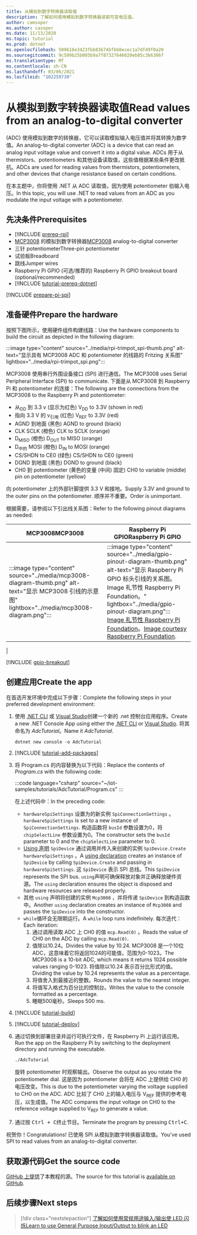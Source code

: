 ```yaml
---
title: 从模拟到数字转换器读取值
description: 了解如何使用模拟到数字转换器读取可变电压值。
author: camsoper
ms.author: casoper
ms.date: 11/13/2020
ms.topic: tutorial
ms.prod: dotnet
ms.openlocfilehash: 509616e3423fbb83b74bfbb8ecec1a7df49f0a20
ms.sourcegitcommit: 9c589b25b005b9a7f87327646020eb85c3b6306f
ms.translationtype: MT
ms.contentlocale: zh-CN
ms.lasthandoff: 03/06/2021
ms.locfileid: "102259730"
---
```

<!--markdownlint-disable DOCSMD011 -->
# <a name="read-values-from-an-analog-to-digital-converter"></a><span data-ttu-id="e8f81-103">从模拟到数字转换器读取值</span><span class="sxs-lookup"><span data-stu-id="e8f81-103">Read values from an analog-to-digital converter</span></span>

<span data-ttu-id="e8f81-104"> (ADC) 使用模拟到数字的转换器，它可以读取模拟输入电压值并将其转换为数字值。</span><span class="sxs-lookup"><span data-stu-id="e8f81-104">An analog-to-digital converter (ADC) is a device that can read an analog input voltage value and convert it into a digital value.</span></span> <span data-ttu-id="e8f81-105">ADCs 用于从 thermistors、potentiometers 和其他设备读取值，这些值根据某些条件更改抵抗。</span><span class="sxs-lookup"><span data-stu-id="e8f81-105">ADCs are used for reading values from thermistors, potentiometers, and other devices that change resistance based on certain conditions.</span></span>

<span data-ttu-id="e8f81-106">在本主题中，你将使用 .NET 从 ADC 读取值，因为使用 potentiometer 伯输入电压。</span><span class="sxs-lookup"><span data-stu-id="e8f81-106">In this topic, you will use .NET to read values from an ADC as you modulate the input voltage with a potentiometer.</span></span>

## <a name="prerequisites"></a><span data-ttu-id="e8f81-107">先决条件</span><span class="sxs-lookup"><span data-stu-id="e8f81-107">Prerequisites</span></span>

- [!INCLUDE [prereq-rpi](../includes/prereq-rpi.md)]
- <span data-ttu-id="e8f81-108">[MCP3008](https://www.microchip.com/wwwproducts/MCP3008) 的模拟到数字转换器</span><span class="sxs-lookup"><span data-stu-id="e8f81-108">[MCP3008](https://www.microchip.com/wwwproducts/MCP3008) analog-to-digital converter</span></span>
- <span data-ttu-id="e8f81-109">三针 potentiometer</span><span class="sxs-lookup"><span data-stu-id="e8f81-109">Three-pin potentiometer</span></span>
- <span data-ttu-id="e8f81-110">试验板</span><span class="sxs-lookup"><span data-stu-id="e8f81-110">Breadboard</span></span>
- <span data-ttu-id="e8f81-111">跳线</span><span class="sxs-lookup"><span data-stu-id="e8f81-111">Jumper wires</span></span>
- <span data-ttu-id="e8f81-112">Raspberry Pi GPIO (可选/推荐的) </span><span class="sxs-lookup"><span data-stu-id="e8f81-112">Raspberry Pi GPIO breakout board (optional/recommended)</span></span>
- [!INCLUDE [tutorial-prereq-dotnet](../includes/tutorial-prereq-dotnet.md)]

[!INCLUDE [prepare-pi-spi](../includes/prepare-pi-spi.md)]

## <a name="prepare-the-hardware"></a><span data-ttu-id="e8f81-113">准备硬件</span><span class="sxs-lookup"><span data-stu-id="e8f81-113">Prepare the hardware</span></span>

<span data-ttu-id="e8f81-114">按照下图所示，使用硬件组件构建线路：</span><span class="sxs-lookup"><span data-stu-id="e8f81-114">Use the hardware components to build the circuit as depicted in the following diagram:</span></span>

:::image type="content" source="../media/rpi-trimpot_spi-thumb.png" alt-text="显示具有 MCP3008 ADC 和 potentiometer 的线路的 Fritzing 关系图" lightbox="../media/rpi-trimpot_spi.png":::

<span data-ttu-id="e8f81-116">MCP3008 使用串行外围设备接口 (SPI) 进行通信。</span><span class="sxs-lookup"><span data-stu-id="e8f81-116">The MCP3008 uses Serial Peripheral Interface (SPI) to communicate.</span></span> <span data-ttu-id="e8f81-117">下面是从 MCP3008 到 Raspberry Pi 和 potentiometer 的连接：</span><span class="sxs-lookup"><span data-stu-id="e8f81-117">The following are the connections from the MCP3008 to the Raspberry Pi and potentiometer:</span></span>

- <span data-ttu-id="e8f81-118">从<sub>DD</sub> 到 3.3 v (显示为红色) </span><span class="sxs-lookup"><span data-stu-id="e8f81-118">V<sub>DD</sub> to 3.3V (shown in red)</span></span>
- <span data-ttu-id="e8f81-119">指向 3.3 V 的 v<sub>引用</sub> (红色) </span><span class="sxs-lookup"><span data-stu-id="e8f81-119">V<sub>REF</sub> to 3.3V (red)</span></span>
- <span data-ttu-id="e8f81-120">AGND 到地面 (黑色) </span><span class="sxs-lookup"><span data-stu-id="e8f81-120">AGND to ground (black)</span></span>
- <span data-ttu-id="e8f81-121">CLK SCLK (橙色) </span><span class="sxs-lookup"><span data-stu-id="e8f81-121">CLK to SCLK (orange)</span></span>
- <span data-ttu-id="e8f81-122">D<sub>MISO</sub> (橙色) </span><span class="sxs-lookup"><span data-stu-id="e8f81-122">D<sub>OUT</sub> to MISO (orange)</span></span>
- <span data-ttu-id="e8f81-123">D<sub>中的</sub> MOSI (橙色) </span><span class="sxs-lookup"><span data-stu-id="e8f81-123">D<sub>IN</sub> to MOSI (orange)</span></span>
- <span data-ttu-id="e8f81-124">CS/SHDN to CE0 (绿色) </span><span class="sxs-lookup"><span data-stu-id="e8f81-124">CS/SHDN to CE0 (green)</span></span>
- <span data-ttu-id="e8f81-125">DGND 到地面 (黑色) </span><span class="sxs-lookup"><span data-stu-id="e8f81-125">DGND to ground (black)</span></span>
- <span data-ttu-id="e8f81-126">CH0 到 potentiometer (黄色的变量 (中间) 固定) </span><span class="sxs-lookup"><span data-stu-id="e8f81-126">CH0 to variable (middle) pin on potentiometer (yellow)</span></span>

<span data-ttu-id="e8f81-127">向 potentiometer 上的外部针脚提供 3.3 V 和接地。</span><span class="sxs-lookup"><span data-stu-id="e8f81-127">Supply 3.3V and ground to the outer pins on the potentiometer.</span></span> <span data-ttu-id="e8f81-128">顺序并不重要。</span><span class="sxs-lookup"><span data-stu-id="e8f81-128">Order is unimportant.</span></span>

<span data-ttu-id="e8f81-129">根据需要，请参阅以下引出线关系图：</span><span class="sxs-lookup"><span data-stu-id="e8f81-129">Refer to the following pinout diagrams as needed:</span></span>

| <span data-ttu-id="e8f81-130">MCP3008</span><span class="sxs-lookup"><span data-stu-id="e8f81-130">MCP3008</span></span>  | <span data-ttu-id="e8f81-131">Raspberry Pi GPIO</span><span class="sxs-lookup"><span data-stu-id="e8f81-131">Raspberry Pi GPIO</span></span> |
|----------|-------------------|
| :::image type="content" source="../media/mcp3008-diagram-thumb.png" alt-text="显示 MCP3008 引线的示意图" lightbox="../media/mcp3008-diagram.png"::: | :::image type="content" source="../media/gpio-pinout-diagram-thumb.png" alt-text="显示 Raspberry Pi GPIO 标头引线的关系图。Image 礼节性 Raspberry Pi Foundation。" lightbox="../media/gpio-pinout-diagram.png":::<br /><span data-ttu-id="e8f81-134">[Image 礼节性 Raspberry Pi Foundation](https://www.raspberrypi.org/documentation/usage/gpio/)。</span><span class="sxs-lookup"><span data-stu-id="e8f81-134">[Image courtesy Raspberry Pi Foundation](https://www.raspberrypi.org/documentation/usage/gpio/).</span></span>
 |

[!INCLUDE [gpio-breakout](../includes/gpio-breakout.md)]

## <a name="create-the-app"></a><span data-ttu-id="e8f81-135">创建应用</span><span class="sxs-lookup"><span data-stu-id="e8f81-135">Create the app</span></span>

<span data-ttu-id="e8f81-136">在首选开发环境中完成以下步骤：</span><span class="sxs-lookup"><span data-stu-id="e8f81-136">Complete the following steps in your preferred development environment:</span></span>

1. <span data-ttu-id="e8f81-137">使用 [.NET CLI](../../core/tools/dotnet-new.md) 或 [Visual Studio](../../core/tutorials/with-visual-studio.md)创建一个新的 .net 控制台应用程序。</span><span class="sxs-lookup"><span data-stu-id="e8f81-137">Create a new .NET Console App using either the [.NET CLI](../../core/tools/dotnet-new.md) or [Visual Studio](../../core/tutorials/with-visual-studio.md).</span></span> <span data-ttu-id="e8f81-138">将其命名为 *AdcTutorial*。</span><span class="sxs-lookup"><span data-stu-id="e8f81-138">Name it *AdcTutorial*.</span></span>

    ```dotnetcli
    dotnet new console -o AdcTutorial
    ```

1. [!INCLUDE [tutorial-add-packages](../includes/tutorial-add-packages.md)]
1. <span data-ttu-id="e8f81-139">将 Program.cs 的内容替换为以下代码：</span><span class="sxs-lookup"><span data-stu-id="e8f81-139">Replace the contents of *Program.cs* with the following code:</span></span>

    :::code language="csharp" source="~/iot-samples/tutorials/AdcTutorial/Program.cs" :::

    <span data-ttu-id="e8f81-140">在上述代码中：</span><span class="sxs-lookup"><span data-stu-id="e8f81-140">In the preceding code:</span></span>

    - <span data-ttu-id="e8f81-141">`hardwareSpiSettings` 设置为的新实例 `SpiConnectionSettings` 。</span><span class="sxs-lookup"><span data-stu-id="e8f81-141">`hardwareSpiSettings` is set to a new instance of `SpiConnectionSettings`.</span></span> <span data-ttu-id="e8f81-142">构造函数将 `busId` 参数设置为0，将 `chipSelectLine` 参数设置为0。</span><span class="sxs-lookup"><span data-stu-id="e8f81-142">The constructor sets the `busId` parameter to 0 and the `chipSelectLine` parameter to 0.</span></span>
    - <span data-ttu-id="e8f81-143">[Using 声明](../../csharp/whats-new/csharp-8.md#using-declarations) `SpiDevice` 通过调用并传入来创建的实例 `SpiDevice.Create` `hardwareSpiSettings` 。</span><span class="sxs-lookup"><span data-stu-id="e8f81-143">A [using declaration](../../csharp/whats-new/csharp-8.md#using-declarations) creates an instance of `SpiDevice` by calling `SpiDevice.Create` and passing in `hardwareSpiSettings`.</span></span> <span data-ttu-id="e8f81-144">这 `SpiDevice` 表示 SPI 总线。</span><span class="sxs-lookup"><span data-stu-id="e8f81-144">This `SpiDevice` represents the SPI bus.</span></span> <span data-ttu-id="e8f81-145">`using`声明可确保释放对象并正确释放硬件资源。</span><span class="sxs-lookup"><span data-stu-id="e8f81-145">The `using` declaration ensures the object is disposed and hardware resources are released properly.</span></span>
    - <span data-ttu-id="e8f81-146">其他 `using` 声明将创建的实例 `Mcp3008` ，并将传递 `SpiDevice` 到构造函数中。</span><span class="sxs-lookup"><span data-stu-id="e8f81-146">Another `using` declaration creates an instance of `Mcp3008` and passes the `SpiDevice` into the constructor.</span></span>
    - <span data-ttu-id="e8f81-147">`while`循环会无限期运行。</span><span class="sxs-lookup"><span data-stu-id="e8f81-147">A `while` loop runs indefinitely.</span></span> <span data-ttu-id="e8f81-148">每次迭代：</span><span class="sxs-lookup"><span data-stu-id="e8f81-148">Each iteration:</span></span>
        1. <span data-ttu-id="e8f81-149">通过调用读取 ADC 上 CH0 的值 `mcp.Read(0)` 。</span><span class="sxs-lookup"><span data-stu-id="e8f81-149">Reads the value of CH0 on the ADC by calling `mcp.Read(0)`.</span></span>
        1. <span data-ttu-id="e8f81-150">值除以10.24。</span><span class="sxs-lookup"><span data-stu-id="e8f81-150">Divides the value by 10.24.</span></span> <span data-ttu-id="e8f81-151">MCP3008 是一个10位 ADC，这意味着它将返回1024的可能值，范围为0-1023。</span><span class="sxs-lookup"><span data-stu-id="e8f81-151">The MCP3008 is a 10-bit ADC, which means it returns 1024 possible values ranging 0-1023.</span></span> <span data-ttu-id="e8f81-152">将值除以10.24 表示百分比形式的值。</span><span class="sxs-lookup"><span data-stu-id="e8f81-152">Dividing the value by 10.24 represents the value as a percentage.</span></span>
        1. <span data-ttu-id="e8f81-153">将值舍入到最接近的整数。</span><span class="sxs-lookup"><span data-stu-id="e8f81-153">Rounds the value to the nearest integer.</span></span>
        1. <span data-ttu-id="e8f81-154">将值写入格式为百分比的控制台。</span><span class="sxs-lookup"><span data-stu-id="e8f81-154">Writes the value to the console formatted as a percentage.</span></span>
        1. <span data-ttu-id="e8f81-155">睡眠500毫秒。</span><span class="sxs-lookup"><span data-stu-id="e8f81-155">Sleeps 500 ms.</span></span>

1. [!INCLUDE [tutorial-build](../includes/tutorial-build.md)]
1. [!INCLUDE [tutorial-deploy](../includes/tutorial-deploy.md)]
1. <span data-ttu-id="e8f81-156">通过切换到部署目录并运行可执行文件，在 Raspberry Pi 上运行该应用。</span><span class="sxs-lookup"><span data-stu-id="e8f81-156">Run the app on the Raspberry Pi by switching to the deployment directory and running the executable.</span></span>

    ```bash
    ./AdcTutorial
    ```

    <span data-ttu-id="e8f81-157">旋转 potentiometer 时观察输出。</span><span class="sxs-lookup"><span data-stu-id="e8f81-157">Observe the output as you rotate the potentiometer dial.</span></span> <span data-ttu-id="e8f81-158">这是因为 potentiometer 会将在 ADC 上提供给 CH0 的电压改变。</span><span class="sxs-lookup"><span data-stu-id="e8f81-158">This is due to the potentiometer varying the voltage supplied to CH0 on the ADC.</span></span> <span data-ttu-id="e8f81-159">ADC 比较了 CH0 上的输入电压与 V<sub>REF</sub> 提供的参考电压，以生成值。</span><span class="sxs-lookup"><span data-stu-id="e8f81-159">The ADC compares the input voltage on CH0 to the reference voltage supplied to V<sub>REF</sub> to generate a value.</span></span>

1. <span data-ttu-id="e8f81-160">通过按 <kbd>Ctrl + C</kbd>终止节目。</span><span class="sxs-lookup"><span data-stu-id="e8f81-160">Terminate the program by pressing <kbd>Ctrl+C</kbd>.</span></span>

<span data-ttu-id="e8f81-161">祝贺你！</span><span class="sxs-lookup"><span data-stu-id="e8f81-161">Congratulations!</span></span> <span data-ttu-id="e8f81-162">已使用 SPI 从模拟到数字转换器读取值。</span><span class="sxs-lookup"><span data-stu-id="e8f81-162">You've used SPI to read values from an analog-to-digital converter.</span></span>

## <a name="get-the-source-code"></a><span data-ttu-id="e8f81-163">获取源代码</span><span class="sxs-lookup"><span data-stu-id="e8f81-163">Get the source code</span></span>

<span data-ttu-id="e8f81-164">[GitHub 上提供](https://github.com/MicrosoftDocs/dotnet-iot-assets/tree/master/tutorials/AdcTutorial)了本教程的源。</span><span class="sxs-lookup"><span data-stu-id="e8f81-164">The source for this tutorial is [available on GitHub](https://github.com/MicrosoftDocs/dotnet-iot-assets/tree/master/tutorials/AdcTutorial).</span></span>

## <a name="next-steps"></a><span data-ttu-id="e8f81-165">后续步骤</span><span class="sxs-lookup"><span data-stu-id="e8f81-165">Next steps</span></span>

> [!div class="nextstepaction"]
> [<span data-ttu-id="e8f81-166">了解如何使用常规用途输入/输出使 LED 闪烁</span><span class="sxs-lookup"><span data-stu-id="e8f81-166">Learn to use General Purpose Input/Output to blink an LED</span></span>](../tutorials/blink-led.md)
